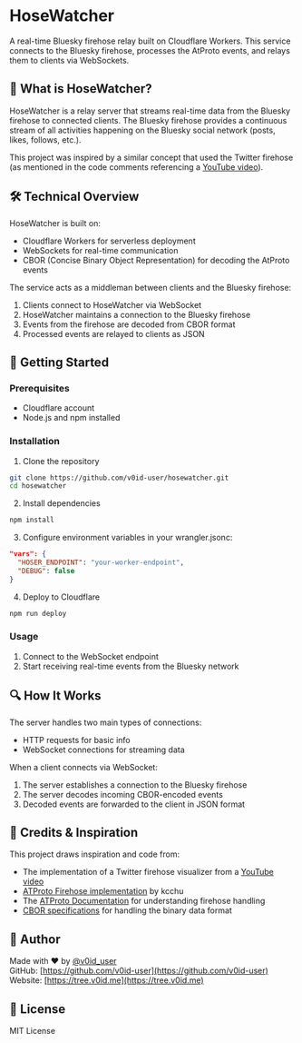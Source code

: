 
# HoseWatcher

A real-time Bluesky firehose relay built on Cloudflare Workers. This service connects to the Bluesky firehose, processes the AtProto events, and relays them to clients via WebSockets.

## 🚰 What is HoseWatcher?

HoseWatcher is a relay server that streams real-time data from the Bluesky firehose to connected clients. The Bluesky firehose provides a continuous stream of all activities happening on the Bluesky social network (posts, likes, follows, etc.).

This project was inspired by a similar concept that used the Twitter firehose (as mentioned in the code comments referencing a [YouTube video](https://www.youtube.com/watch?v=fxZSP85YcoE)).

## 🛠️ Technical Overview

HoseWatcher is built on:
- Cloudflare Workers for serverless deployment
- WebSockets for real-time communication
- CBOR (Concise Binary Object Representation) for decoding the AtProto events

The service acts as a middleman between clients and the Bluesky firehose:
1. Clients connect to HoseWatcher via WebSocket
2. HoseWatcher maintains a connection to the Bluesky firehose
4. Events from the firehose are decoded from CBOR format
5. Processed events are relayed to clients as JSON

## 🚀 Getting Started

### Prerequisites
- Cloudflare account
- Node.js and npm installed

### Installation

1. Clone the repository
```bash
git clone https://github.com/v0id-user/hosewatcher.git
cd hosewatcher
```

2. Install dependencies
```bash
npm install
```

3. Configure environment variables in your wrangler.jsonc:
```json
"vars": {
  "HOSER_ENDPOINT": "your-worker-endpoint",
  "DEBUG": false
}
```

4. Deploy to Cloudflare
```bash
npm run deploy
```

### Usage

1. Connect to the WebSocket endpoint
2. Start receiving real-time events from the Bluesky network

## 🔍 How It Works

The server handles two main types of connections:
- HTTP requests for basic info
- WebSocket connections for streaming data

When a client connects via WebSocket:
1. The server establishes a connection to the Bluesky firehose
2. The server decodes incoming CBOR-encoded events
3. Decoded events are forwarded to the client in JSON format

## 🙏 Credits & Inspiration

This project draws inspiration and code from:
- The implementation of a Twitter firehose visualizer from a [YouTube video](https://www.youtube.com/watch?v=fxZSP85YcoE)
- [ATProto Firehose implementation](https://github.com/kcchu/atproto-firehose) by kcchu
- The [ATProto Documentation](https://docs.bsky.app/docs/advanced-guides/firehose) for understanding firehose handling
- [CBOR specifications](https://cbor.io/) for handling the binary data format

## 👤 Author

Made with ❤️ by [@v0id_user](https://x.com/v0id_user)  
GitHub: [https://github.com/v0id-user](https://github.com/v0id-user)  
Website: [https://tree.v0id.me](https://tree.v0id.me)

## 📝 License

MIT License